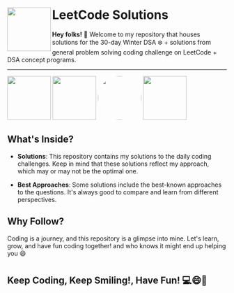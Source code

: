 # LeetCode Solutions <img src="https://upload.wikimedia.org/wikipedia/commons/a/ab/LeetCode_logo_white_no_text.svg" width="100" align="left"/>
**Hey folks!** 👋 Welcome to my repository that houses solutions for the 30-day Winter DSA ❄️ + solutions from general problem solving coding challenge on LeetCode + DSA concept programs.

---
<p align=left>
<img src="https://cdn.jsdelivr.net/gh/devicons/devicon@latest/icons/c/c-original.svg" height="100"/>
<img src="https://cdn.jsdelivr.net/gh/devicons/devicon/icons/cplusplus/cplusplus-original.svg" height="100"/>
<img src="https://encrypted-tbn0.gstatic.com/images?q=tbn:ANd9GcSLGnMqhnl05Dsn2sn0kQoq3Ch2TP9ebmmJsA&s" height="100" style="border-radius: 50%;"/>
<img src="https://upload.wikimedia.org/wikipedia/commons/a/ab/LeetCode_logo_white_no_text.svg" height="100"/>
</p>
<!-- #### Question count : **44** *(15-02-2024)* -->


## What's Inside?

- **Solutions**: This repository contains my solutions to the daily coding challenges. Keep in mind that these solutions reflect my approach, which may or may not be the optimal one.

- **Best Approaches**: Some solutions include the best-known approaches to the questions. It's always good to compare and learn from different perspectives.

## Why Follow?

Coding is a journey,  and this repository is a glimpse into mine. Let's learn, grow, and have fun coding together! and who knows it might end up helping you 😄

#
## **Keep Coding, Keep Smiling!, Have Fun!** 💻😄🚀



